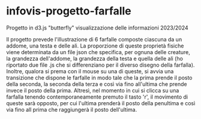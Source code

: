 # infovis-progetto-farfalle
Progetto in d3.js "butterfly" visualizzazione delle informazioni 2023/2024

Il progetto prevede l'illustrazione di 6 farfalle composte ciascuna da un addome, una testa e delle ali. La proporzione di queste proprietà fisiche viene determinata da un file json che specifica, per ognuna delle creature, la grandezza dell'addome, la grandezza della testa e quella delle ali (ho riportato due file .js che si differenziano per il diverso disegno della farfalla). Inoltre, qualora si prema con il mouse su una di queste, si avvia una transizione che dispone le farfalle in modo tale che la prima prende il posto della seconda, la seconda della terza e così via fino all'ultima che prende invece il posto della prima. Altresì, nel momento in cui si clicca su una farfalla tenendo contemporaneamente premuto il tasto 'r', il movimento di queste sarà opposto, per cui l'ultima prenderà il posto della penultima e così via fino all prima che raggiungerà il posto dell'ultima.
